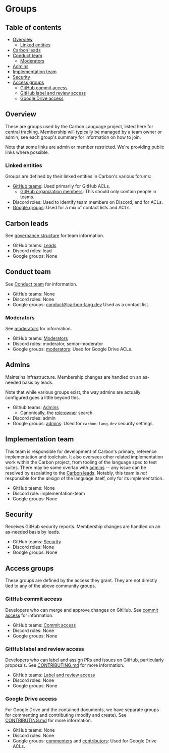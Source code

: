 # Groups

<!--
Part of the Carbon Language project, under the Apache License v2.0 with LLVM
Exceptions. See /LICENSE for license information.
SPDX-License-Identifier: Apache-2.0 WITH LLVM-exception
-->

<!-- toc -->

## Table of contents

-   [Overview](#overview)
    -   [Linked entities](#linked-entities)
-   [Carbon leads](#carbon-leads)
-   [Conduct team](#conduct-team)
    -   [Moderators](#moderators)
-   [Admins](#admins)
-   [Implementation team](#implementation-team)
-   [Security](#security)
-   [Access groups](#access-groups)
    -   [GitHub commit access](#github-commit-access)
    -   [GitHub label and review access](#github-label-and-review-access)
    -   [Google Drive access](#google-drive-access)

<!-- tocstop -->

## Overview

These are groups used by the Carbon Language project, listed here for central
tracking. Membership will typically be managed by a team owner or admin; see
each group's summary for information on how to join.

Note that some links are admin or member restricted. We're providing public
links where possible.

### Linked entities

Groups are defined by their linked entities in Carbon's various forums:

-   [GitHub teams](https://github.com/orgs/carbon-language/teams): Used
    primarily for GitHub ACLs.
    -   [GitHub organization members](https://github.com/orgs/carbon-language/people):
        This should only contain people in teams.
-   Discord roles: Used to identify team members on Discord, and for ACLs.
-   [Google groups](https://admin.google.com/ac/groups): Used for a mix of
    contact lists and ACLs.

## Carbon leads

See [governance structure](evolution.md#governance-structure) for team
information.

-   GitHub teams: [Leads](https://github.com/orgs/carbon-language/teams/leads)
-   Discord roles: lead
-   Google groups: None

## Conduct team

See [Conduct team](teams/conduct_team.md) for information.

-   GitHub teams: None
-   Discord roles: None
-   Google groups:
    [conduct@carbon-lang.dev](https://groups.google.com/a/carbon-lang.dev/g/conduct/about)
    Used as a contact list.

### Moderators

See [moderators](moderators.md) for information.

-   GitHub teams:
    [Moderators](https://github.com/orgs/carbon-language/teams/moderators)
-   Discord roles: moderator, senior-moderator
-   Google groups:
    [moderators](https://groups.google.com/a/carbon-lang.dev/g/moderators/about):
    Used for Google Drive ACLs.

## Admins

Maintains infrastructure. Membership changes are handled on an as-needed basis
by leads.

Note that while various groups exist, the way admins are actually configured
goes a little beyond this.

-   Github teams: [Admins](https://github.com/orgs/carbon-language/teams/admins)
    -   Canonically, the
        [role:owner](https://github.com/orgs/carbon-language/people?query=role%3Aowner)
        search.
-   Discord roles: admin
-   Google groups:
    [admins](https://groups.google.com/a/carbon-lang.dev/g/conduct/about): Used
    for `carbon-lang.dev` security settings.

## Implementation team

This team is responsible for development of Carbon's primary, reference
implementation and toolchain. It also oversees other related implementation work
within the Carbon project, from tooling of the language spec to test suites.
There may be some overlap with [admins](#admins) -- any issue can be resolved by
escalating to the [Carbon leads](#carbon-leads). Notably, this team is _not_
responsible for the _design_ of the language itself, only for its
implementation.

-   GitHub teams: None
-   Discord role: implementation-team
-   Google groups: None

## Security

Receives GitHub security reports. Membership changes are handled on an as-needed
basis by leads.

-   GitHub teams:
    [Security](https://github.com/orgs/carbon-language/teams/security)
-   Discord roles: None
-   Google groups: None

## Access groups

These groups are defined by the access they grant. They are not directly tied to
any of the above community groups.

### GitHub commit access

Developers who can merge and approve changes on GitHub. See
[commit access](commit_access.md) for information.

-   GitHub teams:
    [Commit access](https://github.com/orgs/carbon-language/teams/commit-access)
-   Discord roles: None
-   Google groups: None

### GitHub label and review access

Developers who can label and assign PRs and issues on GitHub, particularly
proposals. See [CONTRIBUTING.md](/CONTRIBUTING.md#getting-access) for more
information.

-   GitHub teams:
    [Label and review access](https://github.com/orgs/carbon-language/teams/label-and-review-access)
-   Discord roles: None
-   Google groups: None

### Google Drive access

For Google Drive and the contained documents, we have separate groups for
commenting and contributing (modify and create). See
[CONTRIBUTING.md](/CONTRIBUTING.md#getting-access) for more information.

-   GitHub teams: None
-   Discord roles: None
-   Google groups:
    [commenters](https://groups.google.com/a/carbon-lang.dev/g/commenters/about)
    and
    [contributors](https://groups.google.com/a/carbon-lang.dev/g/contributors/about):
    Used for Google Drive ACLs.
